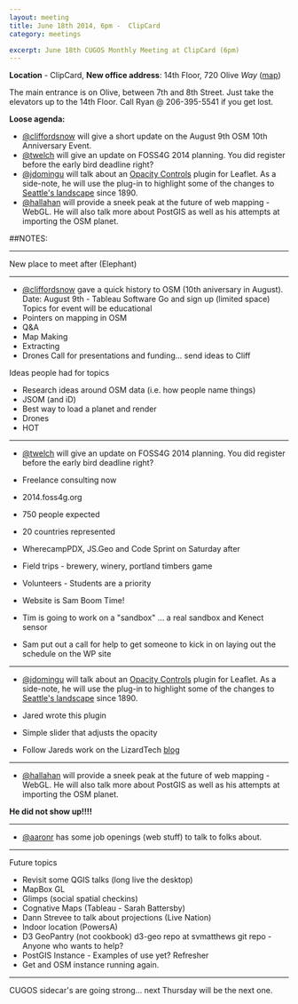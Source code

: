 ```yaml
---
layout: meeting
title: June 18th 2014, 6pm -  ClipCard
category: meetings

excerpt: June 18th CUGOS Monthly Meeting at ClipCard (6pm)
---
```


**Location** -  ClipCard, **New office address**: 14th Floor, 720 Olive *Way*  ([map](http://www.openstreetmap.org/?mlat=47.6141&mlon=-122.3349#map=16/47.6141/-122.3349)) 

The main entrance is on Olive, between 7th and 8th Street. Just take the elevators up to the 14th Floor. Call Ryan 
@ 206-395-5541 if you get lost.

__Loose agenda:__

- [@cliffordsnow](https://github.com/cliffordsnow) will give a short update on the August 9th OSM 10th Anniversary Event.
- [@twelch](https://github.com/twelch) will give an update on FOSS4G 2014 planning.  You did register before the early bird deadline right?
- [@jdomingu](https://github.com/jdomingu) will talk about an [Opacity Controls](https://github.com/lizardtechblog/Leaflet.OpacityControls) plugin for Leaflet. As a side-note, he will use the plug-in to highlight some of the changes to [Seattle's landscape](http://lizardtechblog.github.io/Leaflet.OpacityControls/) since 1890.
- [@hallahan](https://github.com/hallahan) will provide a sneek peak at the future of web mapping - WebGL. He will also talk more about PostGIS as well as his attempts at importing the OSM planet.

##NOTES:

---

New place to meet after (Elephant)

---

- [@cliffordsnow](https://github.com/cliffordsnow) gave a quick history to OSM (10th aniversary in August).
Date: August 9th - Tableau Software 
Go and sign up (limited space)
Topics for event will be educational
- Pointers on mapping in OSM
- Q&A
- Map Making
- Extracting
- Drones
Call for presentations and funding... send ideas to Cliff

Ideas people had for topics
- Research ideas around OSM data (i.e. how people name things)
- JSOM (and iD)
- Best way to load a planet and render
- Drones
- HOT

---

- [@twelch](https://github.com/twelch) will give an update on FOSS4G 2014 planning.  You did register before the early bird deadline right?

- Freelance consulting now
- 2014.foss4g.org
- 750 people expected
- 20 countries represented
- WherecampPDX, JS.Geo and Code Sprint on Saturday after
- Field trips - brewery, winery, portland timbers game
- Volunteers - Students are a priority
- Website is Sam Boom Time!

- Tim is going to work on a "sandbox" ... a real sandbox and Kenect sensor
- Sam put out a call for help to get someone to kick in on laying out the schedule on the WP site

---

- [@jdomingu](https://github.com/jdomingu) will talk about an [Opacity Controls](https://github.com/lizardtechblog/Leaflet.OpacityControls) plugin for Leaflet. As a side-note, he will use the plug-in to highlight some of the changes to [Seattle's landscape](http://lizardtechblog.github.io/Leaflet.OpacityControls/) since 1890.

- Jared wrote this plugin 
- Simple slider that adjusts the opacity
- Follow Jareds work on the LizardTech [blog](http://www.lizardtech.com/blog/)

---

- [@hallahan](https://github.com/hallahan) will provide a sneek peak at the future of web mapping - WebGL. He will also talk more about PostGIS as well as his attempts at importing the OSM planet.

**He did not show up!!!!**

---

- [@aaronr](https://github.com/aaronr) has some job openings (web stuff) to talk to folks about.

---

Future topics

- Revisit some QGIS talks (long live the desktop)
- MapBox GL
- Glimps (social spatial checkins)
- Cognative Maps (Tableau - Sarah Battersby) 
- Dann Strevee to talk about projections (Live Nation)
- Indoor location (PowersA)
- D3 GeoPantry (not cookbook) d3-geo repo at svmatthews git repo - Anyone who wants to help?
- PostGIS Instance - Examples of use yet?  Refresher
- Get and OSM instance running again.

---

CUGOS sidecar's are going strong... next Thursday will be the next one.


